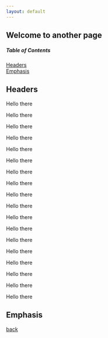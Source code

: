 ```yaml
---
layout: default
---
```


## Welcome to another page

##### Table of Contents  
[Headers](#headers)  
[Emphasis](#emphasis)  




## Headers
<a name="headers"/> </a>
Hello there </p>
Hello there </p>
Hello there </p>
Hello there </p>
Hello there </p>
Hello there </p>
Hello there </p>
Hello there </p>
Hello there </p>
Hello there </p>
Hello there </p>
Hello there </p>
Hello there </p>
Hello there</p>
Hello there</p>
Hello there</p>
Hello there</p>
Hello there</p>

## Emphasis
<a name="emphasis"/>







[back](./)
